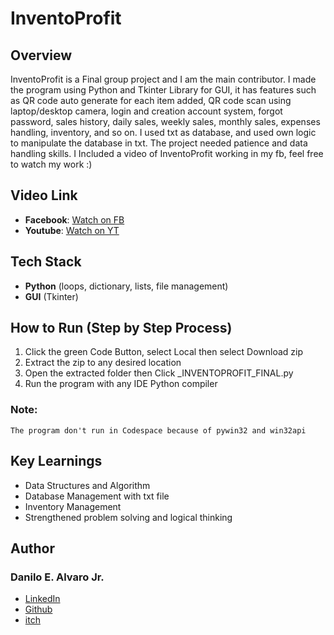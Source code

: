 # InventoProfit
## Overview
InventoProfit is a Final group project and I am the main contributor. I made the program using Python and Tkinter Library for GUI, it has features such as QR code auto generate for each item added, QR code scan using laptop/desktop camera, login and creation account system, forgot password,
sales history, daily sales, weekly sales, monthly sales, expenses handling, inventory, and so on. I used txt as database, and used own logic to manipulate the database in txt. The project needed patience and data handling skills.
I Included a video of InventoProfit working in my fb, feel free to watch my work :)
## Video Link
- **Facebook**: [Watch on FB](https://www.facebook.com/share/v/1DJVVpVZmB/)
- **Youtube**: [Watch on YT](https://www.youtube.com/watch?v=n7Qw__cRfIk)
## Tech Stack
- **Python** (loops, dictionary, lists, file management)
- **GUI** (Tkinter)
## How to Run (Step by Step Process)
1. Click the green Code Button, select Local then select Download zip
2. Extract the zip to any desired location
3. Open the extracted folder then Click _INVENTOPROFIT_FINAL.py
4. Run the program with any IDE Python compiler
### Note: 
    The program don't run in Codespace because of pywin32 and win32api
## Key Learnings
- Data Structures and Algorithm
- Database Management with txt file
- Inventory Management
- Strengthened problem solving and logical thinking
## Author
### Danilo E. Alvaro Jr.
- [LinkedIn](https://www.linkedin.com/in/danilo-alvaro-16b17534b/)
- [Github](https://github.com/Dan013577947)
- [itch](https://danilo031717.itch.io/)



